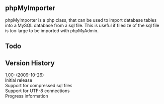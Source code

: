 ## phpMyImporter ##

phpMyImporter is a php class, that can be used to import database tables into a MySQL database from a sql file. This is useful if filesize of the sql file is too large to be imported with phpMyAdmin.

## Todo ##

## Version History ##
<u>1.00:</u> (2009-10-26)<br>
Initial release<br>
Support for compressed sql files<br>
Support for UTF-8 connections<br>
Progress information<br>
